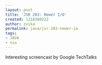 ```yaml
---
layout: post
title: 'JSR 203: Newer I/O'
created: 1218380222
author: zvika
permalink: java/jsr-203-newer-io
tags:
- JAVA
- nio
---
```

<p>Interesting screencast by Google TechTalks</p>
